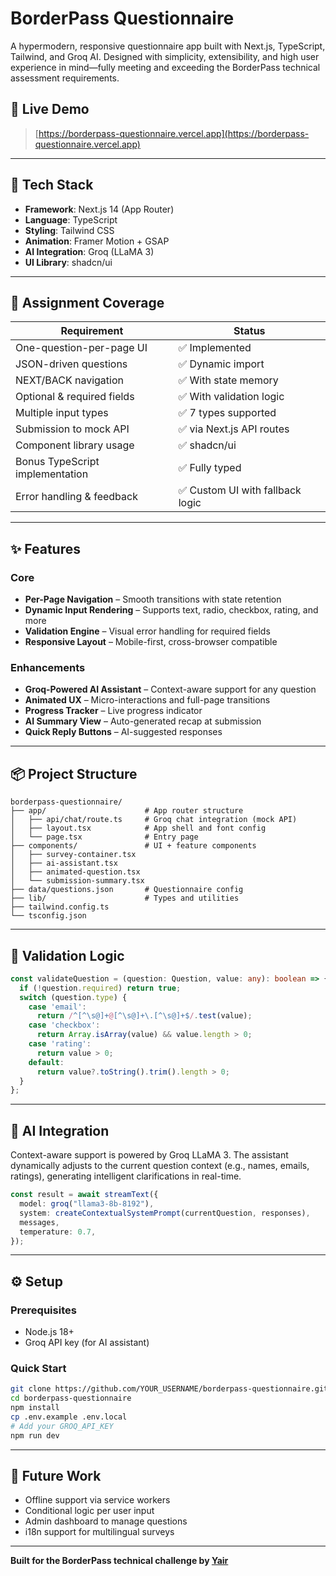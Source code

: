 # BorderPass Questionnaire

A hypermodern, responsive questionnaire app built with Next.js, TypeScript, Tailwind, and Groq AI. Designed with simplicity, extensibility, and high user experience in mind—fully meeting and exceeding the BorderPass technical assessment requirements.

## 🚀 Live Demo

> [https://borderpass-questionnaire.vercel.app](https://borderpass-questionnaire.vercel.app)

---

## 🔧 Tech Stack

- **Framework**: Next.js 14 (App Router)
- **Language**: TypeScript
- **Styling**: Tailwind CSS
- **Animation**: Framer Motion + GSAP
- **AI Integration**: Groq (LLaMA 3)
- **UI Library**: shadcn/ui

---

## 🎯 Assignment Coverage

| Requirement                       | Status        |
|----------------------------------|---------------|
| One-question-per-page UI         | ✅ Implemented |
| JSON-driven questions            | ✅ Dynamic import |
| NEXT/BACK navigation             | ✅ With state memory |
| Optional & required fields       | ✅ With validation logic |
| Multiple input types             | ✅ 7 types supported |
| Submission to mock API          | ✅ via Next.js API routes |
| Component library usage          | ✅ shadcn/ui |
| Bonus TypeScript implementation  | ✅ Fully typed |
| Error handling & feedback        | ✅ Custom UI with fallback logic |

---

## ✨ Features

### Core
- **Per-Page Navigation** – Smooth transitions with state retention
- **Dynamic Input Rendering** – Supports text, radio, checkbox, rating, and more
- **Validation Engine** – Visual error handling for required fields
- **Responsive Layout** – Mobile-first, cross-browser compatible

### Enhancements
- **Groq-Powered AI Assistant** – Context-aware support for any question
- **Animated UX** – Micro-interactions and full-page transitions
- **Progress Tracker** – Live progress indicator
- **AI Summary View** – Auto-generated recap at submission
- **Quick Reply Buttons** – AI-suggested responses

---

## 📦 Project Structure

```
borderpass-questionnaire/
├── app/                      # App router structure
│   ├── api/chat/route.ts     # Groq chat integration (mock API)
│   ├── layout.tsx            # App shell and font config
│   └── page.tsx              # Entry page
├── components/               # UI + feature components
│   ├── survey-container.tsx
│   ├── ai-assistant.tsx
│   ├── animated-question.tsx
│   └── submission-summary.tsx
├── data/questions.json       # Questionnaire config
├── lib/                      # Types and utilities
├── tailwind.config.ts
└── tsconfig.json
```

---

## 🧪 Validation Logic

```ts
const validateQuestion = (question: Question, value: any): boolean => {
  if (!question.required) return true;
  switch (question.type) {
    case 'email':
      return /^[^\s@]+@[^\s@]+\.[^\s@]+$/.test(value);
    case 'checkbox':
      return Array.isArray(value) && value.length > 0;
    case 'rating':
      return value > 0;
    default:
      return value?.toString().trim().length > 0;
  }
};
```

---

## 🤖 AI Integration

Context-aware support is powered by Groq LLaMA 3. The assistant dynamically adjusts to the current question context (e.g., names, emails, ratings), generating intelligent clarifications in real-time.

```ts
const result = await streamText({
  model: groq("llama3-8b-8192"),
  system: createContextualSystemPrompt(currentQuestion, responses),
  messages,
  temperature: 0.7,
});
```

---

## ⚙️ Setup

### Prerequisites
- Node.js 18+
- Groq API key (for AI assistant)

### Quick Start

```bash
git clone https://github.com/YOUR_USERNAME/borderpass-questionnaire.git
cd borderpass-questionnaire
npm install
cp .env.example .env.local
# Add your GROQ_API_KEY
npm run dev
```

---

## 🧭 Future Work

- Offline support via service workers
- Conditional logic per user input
- Admin dashboard to manage questions
- i18n support for multilingual surveys

---

**Built for the BorderPass technical challenge by [Yair](https://yair.ca)**
